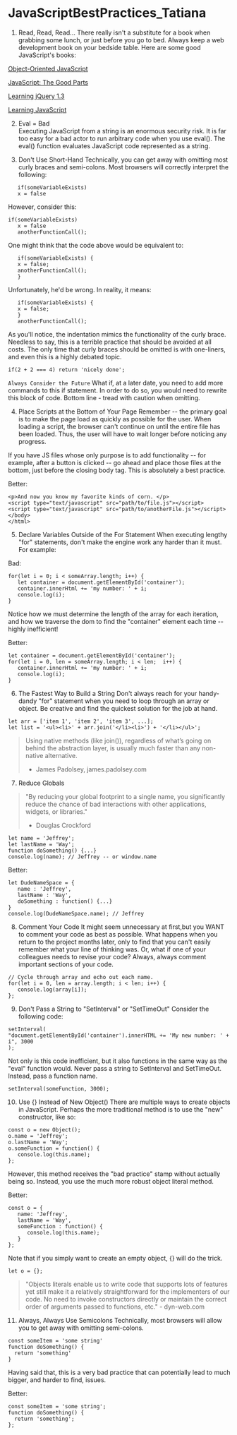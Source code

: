 # JavaScriptBestPractices_Tatiana
  1. Read, Read, Read...
There really isn't a substitute for a book when grabbing some lunch, or just before you go to bed. Always keep a web development book on your bedside table. Here are some good JavaScript's books:

[Object-Oriented JavaScript](https://www.packtpub.com/product/object-oriented-javascript/9781847194145)

  [JavaScript: The Good Parts](https://www.oreilly.com/library/view/javascript-the-good/9780596517748/)
  
  [Learning jQuery 1.3](https://www.packtpub.com/product/learning-jquery-1-3/9781847196705)
  
  [Learning JavaScript](https://www.oreilly.com/library/view/learning-javascript/0596527462/)

  2. Eval = Bad  
   Executing JavaScript from a string is an enormous security risk. It is far too easy for a bad actor to run arbitrary code when you use eval(). The eval() function evaluates JavaScript code represented as a string. 
   
  3. Don't Use Short-Hand
Technically, you can get away with omitting most curly braces and semi-colons. Most browsers will correctly interpret the following:
```
   if(someVariableExists)
   x = false
```
However, consider this:
```
if(someVariableExists)
   x = false
   anotherFunctionCall();
```
One might think that the code above would be equivalent to:

```
   if(someVariableExists) {
   x = false;
   anotherFunctionCall();
   }
```
Unfortunately, he'd be wrong. In reality, it means:
```
   if(someVariableExists) {
   x = false;
   }
   anotherFunctionCall();
```
As you'll notice, the indentation mimics the functionality of the curly brace. Needless to say, this is a terrible practice that should be avoided at all costs. The only time that curly braces should be omitted is with one-liners, and even this is a highly debated topic.
```
if(2 + 2 === 4) return 'nicely done';
```

`Always Consider the Future`
What if, at a later date, you need to add more commands to this if statement. In order to do so, you would need to rewrite this block of code. Bottom line - tread with caution when omitting.

  4. Place Scripts at the Bottom of Your Page
Remember -- the primary goal is to make the page load as quickly as possible for the user. When loading a script, the browser can't continue on until the entire file has been loaded. Thus, the user will have to wait longer before noticing any progress.

If you have JS files whose only purpose is to add functionality -- for example, after a button is clicked -- go ahead and place those files at the bottom, just before the closing body tag. This is absolutely a best practice.

Better:
```
<p>And now you know my favorite kinds of corn. </p>
<script type="text/javascript" src="path/to/file.js"></script>
<script type="text/javascript" src="path/to/anotherFile.js"></script>
</body>
</html>
```

  5. Declare Variables Outside of the For Statement
When executing lengthy "for" statements, don't make the engine work any harder than it must. For example:

Bad:
```
for(let i = 0; i < someArray.length; i++) {
   let container = document.getElementById('container');
   container.innerHtml += 'my number: ' + i;
   console.log(i);
}
```
Notice how we must determine the length of the array for each iteration, and how we traverse the dom to find the "container" element each time -- highly inefficient!

Better:
```
let container = document.getElementById('container');
for(let i = 0, len = someArray.length; i < len;  i++) {
   container.innerHtml += 'my number: ' + i;
   console.log(i);
}
```

  6. The Fastest Way to Build a String
Don't always reach for your handy-dandy "for" statement when you need to loop through an array or object. Be creative and find the quickest solution for the job at hand.
```
let arr = ['item 1', 'item 2', 'item 3', ...];
let list = '<ul><li>' + arr.join('</li><li>') + '</li></ul>';
```

> Using native methods (like join()), regardless of what’s going on behind the abstraction layer, is usually much faster than any non-native alternative.
> - James Padolsey, james.padolsey.com

  7. Reduce Globals
> "By reducing your global footprint to a single name, you significantly reduce the chance of bad interactions with other applications, widgets, or libraries."
> - Douglas Crockford
```
let name = 'Jeffrey';
let lastName = 'Way';
function doSomething() {...}
console.log(name); // Jeffrey -- or window.name
```

Better:
```
let DudeNameSpace = {
   name : 'Jeffrey',
   lastName : 'Way',
   doSomething : function() {...}
}
console.log(DudeNameSpace.name); // Jeffrey
```

  8. Comment Your Code
It might seem unnecessary at first,but you WANT to comment your code as best as possible. What happens when you return to the project months later, only to find that you can't easily remember what your line of thinking was. Or, what if one of your colleagues needs to revise your code? Always, always comment important sections of your code.
```
// Cycle through array and echo out each name. 
for(let i = 0, len = array.length; i < len; i++) {
   console.log(array[i]);
};
```

  9. Don't Pass a String to "SetInterval" or "SetTimeOut"
Consider the following code:

```
setInterval(
"document.getElementById('container').innerHTML += 'My new number: ' + i", 3000
);
```
Not only is this code inefficient, but it also functions in the same way as the "eval" function would. Never pass a string to SetInterval and SetTimeOut. Instead, pass a function name.

```
setInterval(someFunction, 3000);
```

  10. Use {} Instead of New Object()
There are multiple ways to create objects in JavaScript. Perhaps the more traditional method is to use the "new" constructor, like so:

```
const o = new Object();
o.name = 'Jeffrey';
o.lastName = 'Way';
o.someFunction = function() {
   console.log(this.name);
};
```

However, this method receives the "bad practice" stamp without actually being so. Instead, you use the much more robust object literal method.

Better:
```
const o = {
   name: 'Jeffrey',
   lastName = 'Way',
   someFunction : function() {
      console.log(this.name);
   }
};
```
Note that if you simply want to create an empty object, {} will do the trick.

```
let o = {};
``` 
> "Objects literals enable us to write code that supports lots of features yet still make it a relatively straightforward for the implementers of our code. No need to invoke
>  constructors directly or maintain the correct order of arguments passed to functions, etc." - dyn-web.com

  11. Always, Always Use Semicolons
Technically, most browsers will allow you to get away with omitting semi-colons.
```
const someItem = 'some string'
function doSomething() {
  return 'something'
}
````
Having said that, this is a very bad practice that can potentially lead to much bigger, and harder to find, issues.

Better:
```
const someItem = 'some string';
function doSomething() {
  return 'something';
};
```
  
